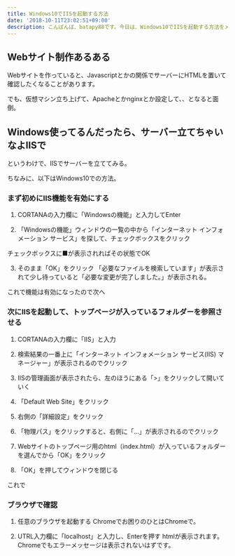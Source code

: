 ```yaml
---
title: Windows10でIISを起動する方法
date: '2018-10-11T23:02:51+09:00'
description: こんばんば、batapy88です。今日は、Windows10でIISを起動する方法をメモします。
---
```

## Webサイト制作あるある

Webサイトを作っていると、Javascriptとかの関係でサーバーにHTMLを置いて確認したくなることがあります。

でも、仮想マシン立ち上げて、Apacheとかnginxとか設定して、、となると面倒。

## Windows使ってるんだったら、サーバー立てちゃいなよIISで

というわけで、IISでサーバーを立ててみる。

ちなみに、以下はWindows10での方法。

### まず初めにIIS機能を有効にする

1. CORTANAの入力欄に「Windowsの機能」と入力してEnter

2. 「Windowsの機能」ウィンドウの一覧の中から「インターネット インフォメーション サービス」を探して、チェックボックスをクリック

チェックボックスに■が表示されればその状態でOK

3. そのまま「OK」をクリック
「必要なファイルを検索しています」が表示されて少し待っていると「必要な変更が完了しました。」が表示される。

これで機能は有効になったので次へ

### 次にIISを起動して、トップページが入っているフォルダーを参照させる

1. CORTANAの入力欄に「IIS」と入力

2. 検索結果の一番上に「インターネット インフォメーション サービス(IIS) マネージャー」が表示されるのでクリック

3. IISの管理画面が表示されたら、左のほうにある「>」をクリックして開いていく

4. 「Default Web Site」をクリック

5. 右側の「詳細設定」をクリック

6. 「物理パス」をクリックすると、右側に「…」が表示されるのでクリック

7. Webサイトのトップページ用のhtml（index.html）が入っているフォルダーを選んでから「OK」をクリック

8. 「OK」を押してウィンドウを閉じる

これで

### ブラウザで確認
1. 任意のブラウザを起動する
Chromeでお困りのひとはChromeで。

2. UTRL入力欄に「localhost」と入力し、Enterを押す
htmlが表示されます。
Chromeでもエラーメッセージは表示されないはずです。

